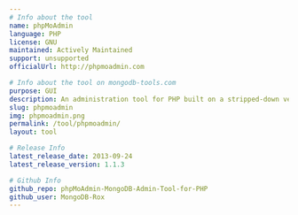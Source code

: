 ```yaml
---
# Info about the tool
name: phpMoAdmin
language: PHP
license: GNU
maintained: Actively Maintained
support: unsupported
officialUrl: http://phpmoadmin.com

# Info about the tool on mongodb-tools.com
purpose: GUI
description: An administration tool for PHP built on a stripped-down version of the Vork Enterprise Framework.
slug: phpmoadmin
img: phpmoadmin.png
permalink: /tool/phpmoadmin/
layout: tool

# Release Info
latest_release_date: 2013-09-24
latest_release_version: 1.1.3

# Github Info
github_repo: phpMoAdmin-MongoDB-Admin-Tool-for-PHP
github_user: MongoDB-Rox
---
```


